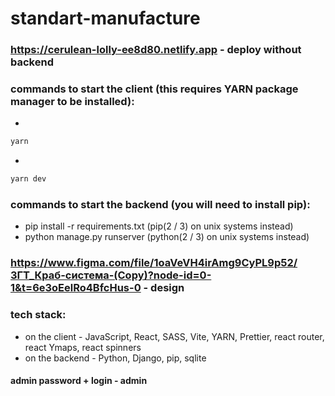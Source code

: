 # standart-manufacture
### https://cerulean-lolly-ee8d80.netlify.app - deploy without backend
### commands to start the client (this requires YARN package manager to be installed):
* 
```sh
yarn
```
*
 ```sh
yarn dev
```
### commands to start the backend (you will need to install pip):
* pip install -r requirements.txt (pip(2 / 3) on unix systems instead)
* python manage.py runserver (python(2 / 3) on unix systems instead)
### https://www.figma.com/file/1oaVeVH4irAmg9CyPL9p52/ЗГТ_Краб-система-(Copy)?node-id=0-1&t=6e3oEelRo4BfcHus-0 - design
### tech stack:
* on the client - JavaScript, React, SASS, Vite, YARN, Prettier, react router, react Ymaps, react spinners
* on the backend - Python, Django, pip, sqlite
#### admin password + login - admin
